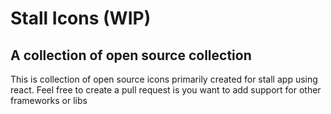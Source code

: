 # Stall Icons (WIP)

## A collection of open source collection

This is collection of open source icons primarily created for stall app using react.
Feel free to create a pull request is you want to add support for other frameworks or libs